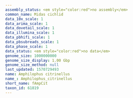 ```yaml
---
assembly_status: <em style="color:red">no assembly</em>
common_name: Midas cichlid
data_10x_scale: 1
data_arima_scale: 1
data_dovetail_scale: 1
data_illumina_scale: 1
data_pbhifi_scale: 1
data_pbsubreads_scale: 1
data_phase_scale: 1
data_status: <em style="color:red">no data</em>
genome_size: 1000000000
genome_size_display: 1.00 Gbp
genome_size_method: null
last_updated: 1570729493
name: Amphilophus citrinellus
name_: Amphilophus_citrinellus
short_name: fAmpCit
taxon_id: 61819
---
```

